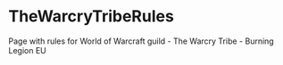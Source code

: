 # TheWarcryTribeRules
Page with rules for World of Warcraft guild - The Warcry Tribe - Burning Legion EU
